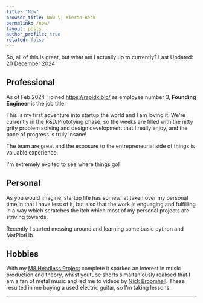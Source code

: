 ```yaml
---
title: "Now"
browser_title: Now \| Kieran Reck
permalink: /now/
layout: posts
author_profile: true
related: false
---
```


So, all of this is great, but what am I actually up to currently?
Last Updated: 20 December 2024


## Professional
As of Feb 2024 I joined <https://rapidx.bio/> as employee number 3, **Founding Engineer** is the job title.

This is my first adventure into startup the world and I am loving it. We're currently in the R&D/Prototying phase, so the weeks are filled with the nitty grity problem solving and design development that I really enjoy, and the pace of progress is truly insane!

The team are great and the exposure to the entrepreneurial side of things is valuable experience. 

I'm extremely excited to see where things go!

## Personal
As you would imagine, startup life has somewhat taken over my personal time in that I have less of it, but also that the work is enguaging and fulfilling in a way which scratches the itch which most of my personal projects are striving towards. 

Recently I started messing around and learning some basic python and MatPlotLib.

## Hobbies
With my [M8 Headless Project](/M8-HEADLESS) complete it sparked an interest in music production and theory, whilst youtube shorts simaltaniously realised that I am a fan of metal music and led me to videos by [Nick Broomhall](https://www.youtube.com/channel/UCi_t2g66DL2SVW9YVHt9yaA). These resulted in me buying a used electric guitar, so I'm taking lessons. 

---

